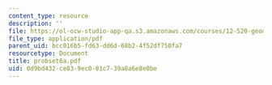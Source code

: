 ```yaml
---
content_type: resource
description: ''
file: https://ol-ocw-studio-app-qa.s3.amazonaws.com/courses/12-520-geodynamics-fall-2006/0d9bd432ce839ec001c739a8a6e8e0be_probset6a.pdf
file_type: application/pdf
parent_uid: bcc016b5-fd63-dd6d-68b2-4f52df750fa7
resourcetype: Document
title: probset6a.pdf
uid: 0d9bd432-ce83-9ec0-01c7-39a8a6e8e0be
---
```

